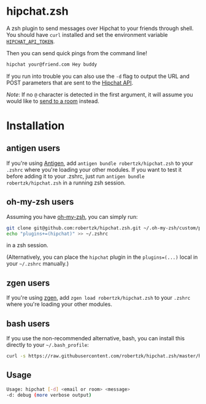 hipchat.zsh
===========

A zsh plugin to send messages over Hipchat to your friends through shell. You should have `curl`
installed and set the environment variable [`HIPCHAT_API_TOKEN`](https://avantcredit.hipchat.com/account/api).

Then you can send quick pings from the command line!

```bash
hipchat your@friend.com Hey buddy
```

If you run into trouble you can also use the `-d` flag to output the URL and POST 
parameters that are sent to the [Hipchat API](https://www.hipchat.com/docs/apiv2/method/private_message_user).

*Note*: If no `@` character is detected in the first argument, it will assume
you would like to [send to a room](https://www.hipchat.com/docs/apiv2/method/send_room_notification) instead.

# Installation

## antigen users

If you're using [Antigen](https://github.com/zsh-lovers/antigen), add `antigen bundle robertzk/hipchat.zsh` to your `.zshrc` where you're loading your other modules. If you want to test it before adding it to your .zshrc, just run `antigen bundle robertzk/hipchat.zsh` in a running zsh session.

## oh-my-zsh users

Assuming you have [oh-my-zsh](https://github.com/robbyrussell/oh-my-zsh), you can
simply run:

```bash
git clone git@github.com:robertzk/hipchat.zsh.git ~/.oh-my-zsh/custom/plugins/hipchat
echo "plugins+=(hipchat)" >> ~/.zshrc
```
in a zsh session.

(Alternatively, you can place the `hipchat` plugin in the `plugins=(...)` local in your `~/.zshrc` manually.)

## zgen users

If you're using [zgen](https://github.com/tarjoilija/zgen), add `zgen load robertzk/hipchat.zsh` to your `.zshrc` where you're loading your other modules.

## bash users

If you use the non-recommended alternative, bash, you can install this directly to your `~/.bash_profile`:

```bash
curl -s https://raw.githubusercontent.com/robertzk/hipchat.zsh/master/hipchat.plugin.zsh >> ~/.bash_profile
```

Usage
-----

```bash
Usage: hipchat [-d] <email or room> <message>
-d: debug (more verbose output)
```

